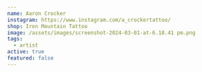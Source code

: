 ```yaml
---
name: Aaron Crocker
instagram: https://www.instagram.com/a_crockertattoo/
shop: Iron Mountain Tattoo
image: /assets/images/screenshot-2024-03-01-at-6.18.41 pm.png
tags:
  - artist
active: true
featured: false
---
```

